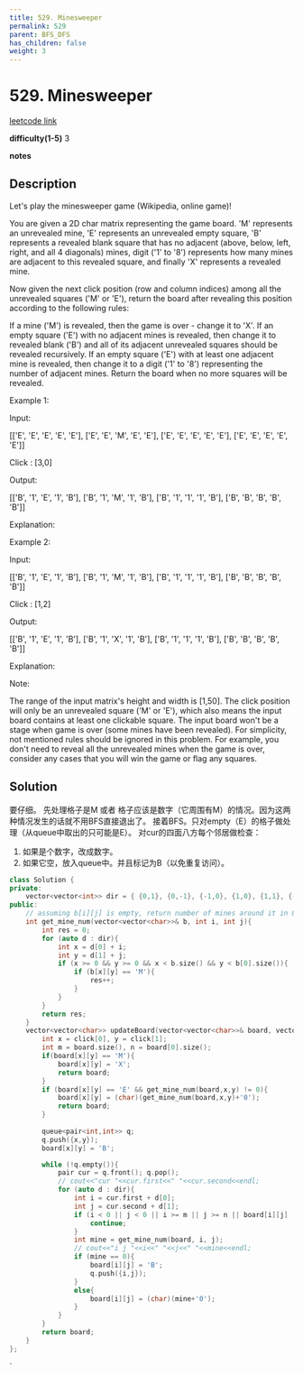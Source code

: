 ```yaml
---
title: 529. Minesweeper
permalink: 529
parent: BFS_DFS
has_children: false
weight: 3
---
```

# 529. Minesweeper
[leetcode link](https://leetcode.com/problems/minesweeper/)

**difficulty(1-5)** 
3

**notes**   


## Description
Let's play the minesweeper game (Wikipedia, online game)!

You are given a 2D char matrix representing the game board. 'M' represents an unrevealed mine, 'E' represents an unrevealed empty square, 'B' represents a revealed blank square that has no adjacent (above, below, left, right, and all 4 diagonals) mines, digit ('1' to '8') represents how many mines are adjacent to this revealed square, and finally 'X' represents a revealed mine.

Now given the next click position (row and column indices) among all the unrevealed squares ('M' or 'E'), return the board after revealing this position according to the following rules:

If a mine ('M') is revealed, then the game is over - change it to 'X'.
If an empty square ('E') with no adjacent mines is revealed, then change it to revealed blank ('B') and all of its adjacent unrevealed squares should be revealed recursively.
If an empty square ('E') with at least one adjacent mine is revealed, then change it to a digit ('1' to '8') representing the number of adjacent mines.
Return the board when no more squares will be revealed.
 

Example 1:

Input: 

[['E', 'E', 'E', 'E', 'E'],
 ['E', 'E', 'M', 'E', 'E'],
 ['E', 'E', 'E', 'E', 'E'],
 ['E', 'E', 'E', 'E', 'E']]

Click : [3,0]

Output: 

[['B', '1', 'E', '1', 'B'],
 ['B', '1', 'M', '1', 'B'],
 ['B', '1', '1', '1', 'B'],
 ['B', 'B', 'B', 'B', 'B']]

Explanation:

Example 2:

Input: 

[['B', '1', 'E', '1', 'B'],
 ['B', '1', 'M', '1', 'B'],
 ['B', '1', '1', '1', 'B'],
 ['B', 'B', 'B', 'B', 'B']]

Click : [1,2]

Output: 

[['B', '1', 'E', '1', 'B'],
 ['B', '1', 'X', '1', 'B'],
 ['B', '1', '1', '1', 'B'],
 ['B', 'B', 'B', 'B', 'B']]

Explanation:

 

Note:

The range of the input matrix's height and width is [1,50].
The click position will only be an unrevealed square ('M' or 'E'), which also means the input board contains at least one clickable square.
The input board won't be a stage when game is over (some mines have been revealed).
For simplicity, not mentioned rules should be ignored in this problem. For example, you don't need to reveal all the unrevealed mines when the game is over, consider any cases that you will win the game or flag any squares.

## Solution
要仔细。
先处理格子是M 或者 格子应该是数字（它周围有M）的情况。因为这两种情况发生的话就不用BFS直接退出了。
接着BFS。只对empty（E）的格子做处理（从queue中取出的只可能是E）。
对cur的四面八方每个邻居做检查：
1. 如果是个数字，改成数字。
2. 如果它空，放入queue中。并且标记为B（以免重复访问）。

```c++
class Solution {
private:
    vector<vector<int>> dir = { {0,1}, {0,-1}, {-1,0}, {1,0}, {1,1}, {-1,1}, {1, -1}, {-1,-1} };
public:
    // assuming b[i][j] is empty, return number of mines around it in 8 direction.
    int get_mine_num(vector<vector<char>>& b, int i, int j){
        int res = 0;
        for (auto d : dir){
            int x = d[0] + i;
            int y = d[1] + j;
            if (x >= 0 && y >= 0 && x < b.size() && y < b[0].size()){
                if (b[x][y] == 'M'){
                    res++;
                }
            }
        }
        return res;
    }
    vector<vector<char>> updateBoard(vector<vector<char>>& board, vector<int>& click) {
        int x = click[0], y = click[1];
        int m = board.size(), n = board[0].size();
        if(board[x][y] == 'M'){
            board[x][y] = 'X';
            return board;
        }
        if (board[x][y] == 'E' && get_mine_num(board,x,y) != 0){
            board[x][y] = (char)(get_mine_num(board,x,y)+'0');
            return board;
        }
        
        queue<pair<int,int>> q;
        q.push({x,y});
        board[x][y] = 'B';

        while (!q.empty()){
            pair cur = q.front(); q.pop();
            // cout<<"cur "<<cur.first<<" "<<cur.second<<endl;
            for (auto d : dir){
                int i = cur.first + d[0];
                int j = cur.second + d[1];
                if (i < 0 || j < 0 || i >= m || j >= n || board[i][j] != 'E'){
                    continue;
                }                
                int mine = get_mine_num(board, i, j);
                // cout<<"i j "<<i<<" "<<j<<" "<<mine<<endl;
                if (mine == 0){
                    board[i][j] = 'B';
                    q.push({i,j});
                }
                else{
                    board[i][j] = (char)(mine+'0');
                }
            }   
        }
        return board;
    }
};
```

<!-- 
Default label
{: .label }

Blue label
{: .label .label-blue }

Stable
{: .label .label-green }

New release
{: .label .label-purple }

Coming soon
{: .label .label-yellow }

Deprecated
{: .label .label-red } -->
`
